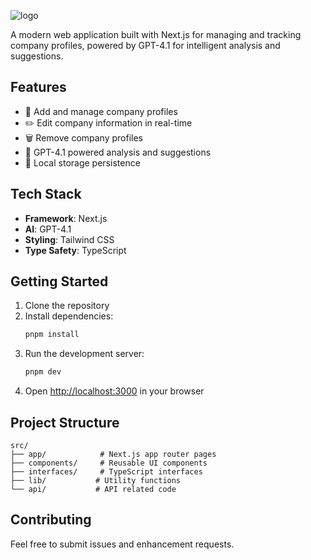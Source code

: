 ![logo](https://github.com/user-attachments/assets/5a0504e0-4475-4ce9-861e-ff1e8ab1db5a)

A modern web application built with Next.js for managing and tracking company profiles, powered by GPT-4.1 for intelligent analysis and suggestions.

## Features

- 📝 Add and manage company profiles
- ✏️ Edit company information in real-time
- 🗑️ Remove company profiles
- 🤖 GPT-4.1 powered analysis and suggestions
- 💾 Local storage persistence

## Tech Stack

- **Framework**: Next.js
- **AI**: GPT-4.1
- **Styling**: Tailwind CSS
- **Type Safety**: TypeScript

## Getting Started

1. Clone the repository
2. Install dependencies:
   ```bash
   pnpm install
   ```
3. Run the development server:
   ```bash
   pnpm dev
   ```
4. Open [http://localhost:3000](http://localhost:3000) in your browser

## Project Structure

```
src/
├── app/            # Next.js app router pages
├── components/     # Reusable UI components
├── interfaces/     # TypeScript interfaces
├── lib/           # Utility functions
└── api/           # API related code
```

## Contributing

Feel free to submit issues and enhancement requests.
